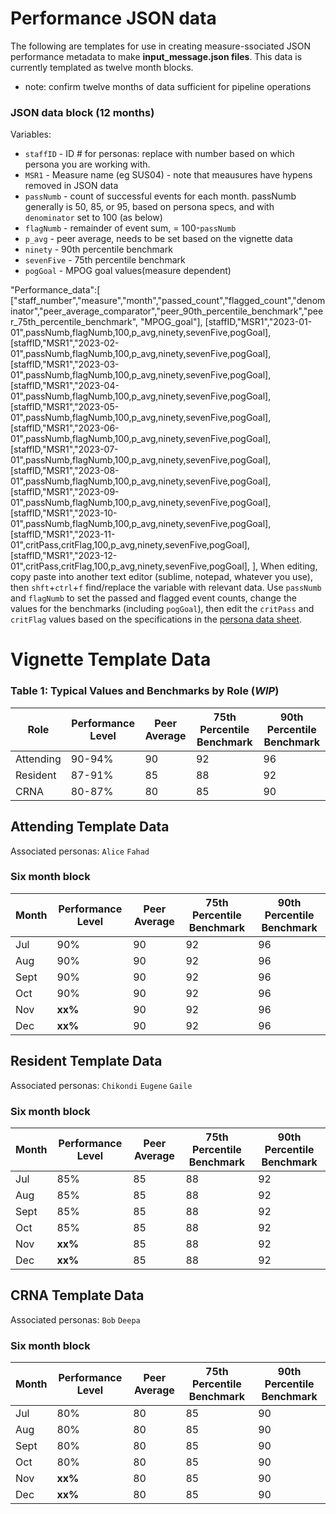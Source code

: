 # Performance JSON data
The following are templates for use in creating measure-ssociated JSON performance metadata to make **input_message.json files**.
This data is currently templated as twelve month blocks.
  - note: confirm twelve months of data sufficient for pipeline operations

### JSON data block (12 months)
Variables:
- `staffID` - ID # for personas: replace with number based on which persona you are working with.
- `MSR1` - Measure name (eg SUS04) - note that meausures have hypens removed in JSON data
- `passNumb` - count of successful events for each month. passNumb generally is 50, 85, or 95, based on persona specs, and with `denominator` set to 100 (as below)
- `flagNumb` - remainder of event sum, = 100-`passNumb`
- `p_avg` - peer average, needs to be set based on the vignette data
- `ninety` - 90th percentile benchmark
- `sevenFive` - 75th percentile benchmark
- `pogGoal` - MPOG goal values(measure dependent)

"Performance_data":[
    ["staff_number","measure","month","passed_count","flagged_count","denominator","peer_average_comparator","peer_90th_percentile_benchmark","peer_75th_percentile_benchmark", "MPOG_goal"],
    [staffID,"MSR1","2023-01-01",passNumb,flagNumb,100,p_avg,ninety,sevenFive,pogGoal],
    [staffID,"MSR1","2023-02-01",passNumb,flagNumb,100,p_avg,ninety,sevenFive,pogGoal],
    [staffID,"MSR1","2023-03-01",passNumb,flagNumb,100,p_avg,ninety,sevenFive,pogGoal],
    [staffID,"MSR1","2023-04-01",passNumb,flagNumb,100,p_avg,ninety,sevenFive,pogGoal],
    [staffID,"MSR1","2023-05-01",passNumb,flagNumb,100,p_avg,ninety,sevenFive,pogGoal],
    [staffID,"MSR1","2023-06-01",passNumb,flagNumb,100,p_avg,ninety,sevenFive,pogGoal],
    [staffID,"MSR1","2023-07-01",passNumb,flagNumb,100,p_avg,ninety,sevenFive,pogGoal],
    [staffID,"MSR1","2023-08-01",passNumb,flagNumb,100,p_avg,ninety,sevenFive,pogGoal],
    [staffID,"MSR1","2023-09-01",passNumb,flagNumb,100,p_avg,ninety,sevenFive,pogGoal],
    [staffID,"MSR1","2023-10-01",passNumb,flagNumb,100,p_avg,ninety,sevenFive,pogGoal],
    [staffID,"MSR1","2023-11-01",critPass,critFlag,100,p_avg,ninety,sevenFive,pogGoal],
    [staffID,"MSR1","2023-12-01",critPass,critFlag,100,p_avg,ninety,sevenFive,pogGoal],
  ],
When editing, copy paste into another text editor (sublime, notepad, whatever you use), then  `shft`+`ctrl`+`f` find/replace the variable with relevant data. Use `passNumb` and `flagNumb` to set the passed and flagged event counts, change the values for the benchmarks (including `pogGoal`), then edit the `critPass` and `critFlag` values based on the specifications in the [persona data sheet](https://docs.google.com/spreadsheets/d/1ZxtuEPI5EVfnO-YcvzGjbUSy3woixCsaz4slOCozVEU/edit#gid=0).

# Vignette Template Data
### Table 1: Typical Values and Benchmarks by Role (*WIP*)
 |Role|Performance Level|Peer Average|75th Percentile Benchmark|90th Percentile Benchmark|
|-----|-----------------|------------|------------------------|---------------|
|Attending|  90-94%|            90|             92|                96|
|Resident|   87-91%|            85|             88|                92|
|CRNA|       80-87%|            80|             85|                90|

## Attending Template Data
Associated personas: `Alice`   `Fahad`
### Six month block
|Month|Performance Level|Peer Average|75th Percentile Benchmark|90th Percentile Benchmark|
|-----|-----------------|------------|-------------------------|-------------------------|
|Jul  |              90%|          90|                       92|                       96|
|Aug  |              90%|          90|                       92|                       96|
|Sept |              90%|          90|                       92|                       96|
|Oct  |              90%|          90|                       92|                       96|
|Nov  |          **xx%**|          90|                       92|                       96|
|Dec  |          **xx%**|          90|                       92|                       96|

## Resident Template Data
Associated personas: `Chikondi`  `Eugene`  `Gaile`
### Six month block
|Month|Performance Level|Peer Average|75th Percentile Benchmark|90th Percentile Benchmark|
|-----|-----------------|------------|-------------------------|-------------------------|
|Jul  |              85%|          85|                       88|                       92|
|Aug  |              85%|          85|                       88|                       92|
|Sept |              85%|          85|                       88|                       92|
|Oct  |              85%|          85|                       88|                       92|
|Nov  |          **xx%**|          85|                       88|                       92|
|Dec  |          **xx%**|          85|                       88|                       92|

## CRNA Template Data
Associated personas: `Bob`   `Deepa`
### Six month block
|Month|Performance Level|Peer Average|75th Percentile Benchmark|90th Percentile Benchmark|
|-----|-----------------|------------|-------------------------|-------------------------|
|Jul  |              80%|          80|                       85|                       90|
|Aug  |              80%|          80|                       85|                       90|
|Sept |              80%|          80|                       85|                       90|
|Oct  |              80%|          80|                       85|                       90|
|Nov  |          **xx%**|          80|                       85|                       90|
|Dec  |          **xx%**|          80|                       85|                       90|
